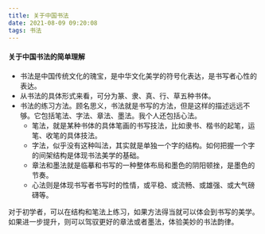 ```yaml
---
title: 关于中国书法
date: 2021-08-09 09:20:08
tags: 书法
---
```


#### 关于中国书法的简单理解

* 书法是中国传统文化的瑰宝，是中华文化美学的符号化表达，是书写者心性的表达。
* 从书法的具体形式来看，可分为篆、隶、真、行、草五种书体。
* 书法的练习方法。顾名思义，书法就是书写的方法，但是这样的描述远远不够。它包括笔法、字法、章法、墨法。我个人还包括心法。
  * 笔法，就是某种书体的具体笔画的书写技法，比如隶书、楷书的起笔，运笔、收笔的具体技法。
  * 字法，似乎没有这种叫法，其实就是单独一个字的结构。如何把握一个字的间架结构是体现书法美学的基础。
  * 章法和墨法就是临摹和书写的一种整体布局和墨色的阴阳顿挫，是墨色的节奏。
  * 心法则是体现书写者书写时的性情，或平稳、或流畅、或雄强、或大气磅礴等。

对于初学者，可以在结构和笔法上练习，如果方法得当就可以体会到书写的美学。如果进一步提升，则可以驾驭更好的章法或者墨法，体验美妙的书法韵律。

